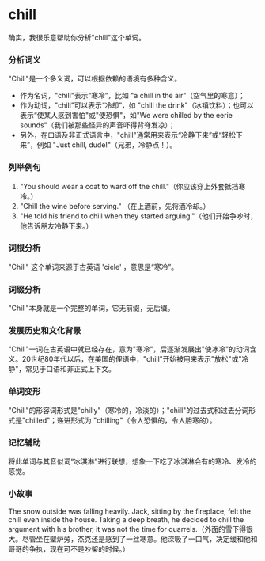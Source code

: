 # chill

确实，我很乐意帮助你分析"chill"这个单词。

  

### 分析词义

  

"Chill"是一个多义词，可以根据依赖的语境有多种含义。

  

*   作为名词，"chill"表示“寒冷”，比如 "a chill in the air"（空气里的寒意）；
*   作为动词，"chill"可以表示“冷却”，如 "chill the drink"（冰镇饮料）；也可以表示“使某人感到害怕"或"使恐惧"，如"We were chilled by the eerie sounds"（我们被那些怪异的声音吓得背脊发凉）；
*   另外，在口语及非正式语言中，"chill"通常用来表示“冷静下来”或“轻松下来”，例如 "Just chill, dude!"（兄弟，冷静点！）。

  

### 列举例句

  

1.  "You should wear a coat to ward off the chill."（你应该穿上外套抵挡寒冷。）
2.  "Chill the wine before serving." （在上酒前，先将酒冷却。）
3.  "He told his friend to chill when they started arguing."（他们开始争吵时，他告诉朋友冷静下来。）

  

### 词根分析

  

"Chill" 这个单词来源于古英语 'ciele' ，意思是“寒冷”。

  

### 词缀分析

  

"Chill"本身就是一个完整的单词，它无前缀，无后缀。

  

### 发展历史和文化背景

  

"Chill"一词在古英语中就已经存在，意为"寒冷"，后逐渐发展出"使冰冷"的动词含义。20世纪80年代以后，在美国的俚语中，"chill"开始被用来表示"放松"或"冷静"，常见于口语和非正式上下文。

  

### 单词变形

  

"Chill"的形容词形式是"chilly"（寒冷的，冷淡的）；"chill"的过去式和过去分词形式是"chilled"；递进形式为 "chilling"（令人恐惧的，令人胆寒的）。

  

### 记忆辅助

  

将此单词与其音似词“冰淇淋”进行联想，想象一下吃了冰淇淋会有的寒冷、发冷的感觉。

  

### 小故事

  

The snow outside was falling heavily. Jack, sitting by the fireplace, felt the chill even inside the house. Taking a deep breath, he decided to chill the argument with his brother, it was not the time for quarrels.（外面的雪下得很大。尽管坐在壁炉旁，杰克还是感到了一丝寒意。他深吸了一口气，决定缓和他和哥哥的争执，现在可不是吵架的时候。）
